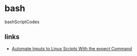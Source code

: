 # bash
bashScriptCodes

## links
* [Automate Inputs to Linux Scripts With the expect Command](https://www.cloudsavvyit.com/11017/automate-inputs-to-linux-scripts-with-the-expect-command/)
